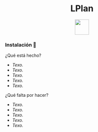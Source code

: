 <h1 align="center"> LPlan </h1>

<p align="center">
  <img width="46" height="50" src="https://grupo3ea.files.wordpress.com/2023/02/lamasia.png">
</p>

### Instalación 🔧

¿Qué está hecho?

* _Texo._
* _Texo._
* _Texo._
* _Texo._
* _Texo._

¿Qué falta por hacer?

* _Texo._
* _Texo._
* _Texo._
* _Texo._
* _Texo._